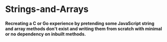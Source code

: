 # Strings-and-Arrays

#### Recreating a C or Go experience by pretending some JavaScript string and array methods don't exist and writing them from scratch with minimal or no dependency on inbuilt methods.

